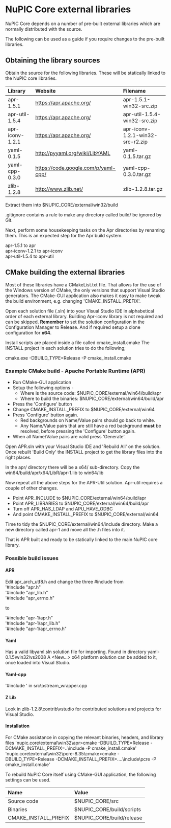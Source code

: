 # NuPIC Core external libraries

NuPIC Core depends on a number of pre-built external libraries which are
normally distributed with the source.  

The following can be used as a guide if you require changes to the pre-built libraries.

## Obtaining the library sources

Obtain the source for the following libraries. These will be statically linked to the NuPIC core libraries.

| Library | Website | Filename |
|:------- |:------- |:-------- |
| apr-1.5.1 | https://apr.apache.org/ | apr-1.5.1-win32-src.zip |
| apr-util-1.5.4 | https://apr.apache.org/ | apr-util-1.5.4-win32-src.zip |
| apr-iconv-1.2.1 | https://apr.apache.org/ | apr-iconv-1.2.1-win32-src-r2.zip |
| yaml-0.1.5 | http://pyyaml.org/wiki/LibYAML | yaml-0.1.5.tar.gz |
| yaml-cpp-0.3.0 | https://code.google.com/p/yaml-cpp/ | yaml-cpp-0.3.0.tar.gz |
| zlib-1.2.8 | http://www.zlib.net/ | zlib-1.2.8.tar.gz |

Extract them into $NUPIC_CORE/external/win32/build

.gitignore contains a rule to make any directory called build/ be ignored by Git.

Next, perform some housekeeping tasks on the Apr directories by renaming them. This is an expected step for the Apr build system.

apr-1.5.1 to apr  
apr-iconv-1.2.1 to apr-iconv  
apr-util-1.5.4 to apr-util  


## CMake building the external libraries

Most of these libraries have a CMakeList.txt file. That allows for the use of the Windows version of CMake, the only versions that support Visual Studio generators. The CMake-GUI application also makes it easy to make tweak the build environment, e.g. changing 'CMAKE_INSTALL_PREFIX'.

Open each solution file (.sln) into your Visual Studio IDE in alphabetical order of each external library. Building Apr-iconv library is not required and can be skipped. **Remember** to set the solution configuration in the Configuration Manager to Release. And if required setup a clone configuration for **x64**.

Install scripts are placed inside a file called cmake_install.cmake The INSTALL project in each solution tries to do the following;  

cmake.exe -DBUILD_TYPE=Release -P cmake_install.cmake

### Example CMake build - Apache Portable Runtime (APR)

- Run CMake-GUI application
- Setup the following options -
  * Where is the source code:    $NUPIC_CORE/external/win64/build/apr  
  * Where to build the binaries: $NUPIC_CORE/external/win64/build/apr  
- Press the 'Configure' button
- Change CMAKE_INSTALL_PREFIX to $NUPIC_CORE/external/win64  
- Press 'Configure' button again.
  * Red backgrounds on Name/Value pairs should go back to white.
  * Any Name/Value pairs that are still have a red background **must** be resolved, before pressing the 'Configure' button again.
- When all Name/Value pairs are valid press 'Generate'.

Open APR.sln with your Visual Studio IDE and 'Rebuild All' on the solution. Once rebuilt 'Build Only' the INSTALL project to get the library files into the right places.

In the apr/ directory there will be a x64/ sub-directory. Copy the win64/build/apr/x64/LibR/apr-1.lib to win64/lib

Now repeat all the above steps for the APR-Util solution. Apr-util requires a couple of other changes. 

  * Point APR_INCLUDE to $NUPIC_CORE/external/win64/build/apr
  * Point APR_LIBRARIES to $NUPIC_CORE/external/win64/build/apr
  * Turn off APR_HAS_LDAP and APU_HAVE_ODBC
  * And point CMAKE_INSTALL_PREFIX to $NUPIC_CORE/external/win64

Time to tidy the $NUPIC_CORE/external/win64/include directory. Make a new directory called apr-1 and move all the .h files into it.

That is APR built and ready to be statically linked to the main NuPIC core library.

### Possible build issues  

#### APR

Edit apr_arch_utf8.h and change the three #include from  
'#include "apr.h"  
'#include "apr_lib.h"  
'#include "apr_errno.h"  

to  

'#include "apr-1/apr.h"  
'#include "apr-1/apr_lib.h"  
'#include "apr-1/apr_errno.h"  

#### Yaml

Has a valid libyaml.sln solution file for importing. Found in directory yaml-0.1.5\win32\vs2008 A <New...> x64 platform solution can be added to it, once loaded into Visual Studio.

#### Yaml-cpp  

'#include <algorithm>' in src\ostream_wrapper.cpp  

#### Z Lib  

Look in zlib-1.2.8\contrib\vstudio for contributed solutions and projects for Visual Studio.

#### Installation

For CMake assistance in copying the relevant binaries, headers, and library files 
'nupic.core\external\win32\apr>cmake -DBUILD_TYPE=Release -DCMAKE_INSTALL_PREFIX=..\include -P cmake_install.cmake'  
'nupic.core\external\win32\pcre-8.35\cmake>cmake -DBUILD_TYPE=Release -DCMAKE_INSTALL_PREFIX=..\..\include\pcre -P cmake_install.cmake'  


To rebuild NuPIC Core itself using CMake-GUI application, the following settings can be used.

| Name | Value |
|:---- |:----- |
| Source code | $NUPIC_CORE/src |
| Binaries | $NUPIC_CORE/build/scripts |
| CMAKE_INSTALL_PREFIX | $NUPIC_CORE/build/release |


